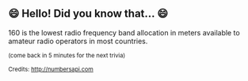 ## :smile: Hello! Did you know that... :smile:
160 is the lowest radio frequency band allocation in meters available to amateur radio operators in most countries.

<sup>(come back in 5 minutes for the next trivia)</sup>


<sup>Credits: http://numbersapi.com</sup>
